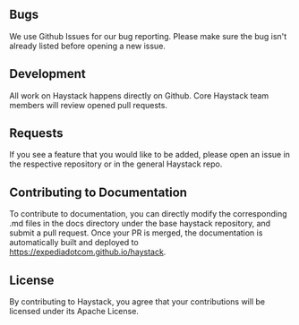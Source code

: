 ## Bugs

We use Github Issues for our bug reporting. Please make sure the bug isn't already listed before opening a new issue.

## Development

All work on Haystack happens directly on Github. Core Haystack team members will review opened pull requests.

## Requests

If you see a feature that you would like to be added, please open an issue in the respective repository or in the general Haystack repo.

## Contributing to Documentation

To contribute to documentation, you can directly modify the corresponding .md files in the docs directory under the base haystack repository, and submit a pull request. Once your PR is merged, the documentation is automatically built and deployed to https://expediadotcom.github.io/haystack.

## License

By contributing to Haystack, you agree that your contributions will be licensed under its Apache License.
